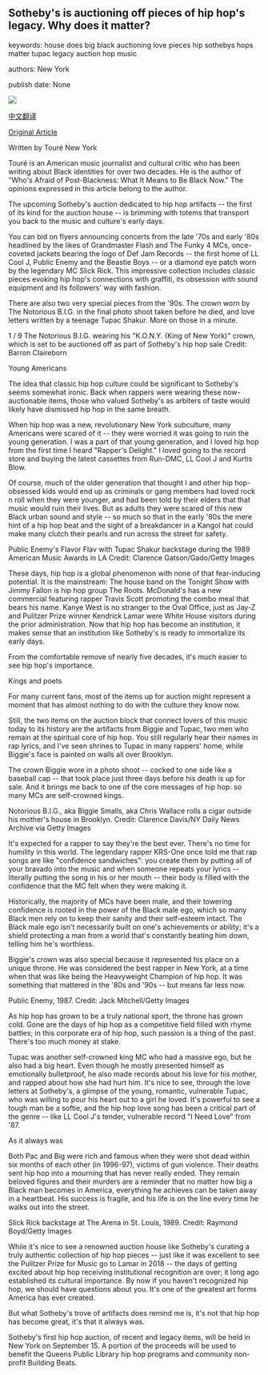 ## Sotheby's is auctioning off pieces of hip hop's legacy. Why does it matter?

keywords: house does big black auctioning love pieces hip sothebys hops matter tupac legacy auction hop music

authors: New York

publish date: None

![](https://cdn.cnn.com/cnnnext/dam/assets/200911113630-02-sothebys-hip-hop-auction-super-tease.jpg)

[中文翻译](Sotheby%27s%20is%20auctioning%20off%20pieces%20of%20hip%20hop%27s%20legacy.%20Why%20does%20it%20matter%3F_zh.md)

[Original Article](https://edition.cnn.com/style/article/sothebys-hip-hop-auction-tupac-shakur-notorious-big/index.html)

Written by Touré New York

Touré is an American music journalist and cultural critic who has been writing about Black identities for over two decades. He is the author of "Who's Afraid of Post-Blackness: What It Means to Be Black Now." The opinions expressed in this article belong to the author.

The upcoming Sotheby's auction dedicated to hip hop artifacts -- the first of its kind for the auction house -- is brimming with totems that transport you back to the music and culture's early days.

You can bid on flyers announcing concerts from the late '70s and early '80s headlined by the likes of Grandmaster Flash and The Funky 4 MCs, once-coveted jackets bearing the logo of Def Jam Records -- the first home of LL Cool J, Public Enemy and the Beastie Boys -- or a diamond eye patch worn by the legendary MC Slick Rick. This impressive collection includes classic pieces evoking hip hop's connections with graffiti, its obsession with sound equipment and its followers' way with fashion.

There are also two very special pieces from the '90s. The crown worn by The Notorious B.I.G. in the final photo shoot taken before he died, and love letters written by a teenage Tupac Shakur. More on those in a minute.

















1 / 9 The Notorious B.I.G. wearing his "K.O.N.Y. (King of New York)" crown, which is set to be auctioned off as part of Sotheby's hip hop sale Credit: Barron Claireborn

Young Americans

The idea that classic hip hop culture could be significant to Sotheby's seems somewhat ironic. Back when rappers were wearing these now-auctionable items, those who valued Sotheby's as arbiters of taste would likely have dismissed hip hop in the same breath.

When hip hop was a new, revolutionary New York subculture, many Americans were scared of it -- they were worried it was going to ruin the young generation. I was a part of that young generation, and I loved hip hop from the first time I heard "Rapper's Delight." I loved going to the record store and buying the latest cassettes from Run-DMC, LL Cool J and Kurtis Blow.

Of course, much of the older generation that thought I and other hip hop-obsessed kids would end up as criminals or gang members had loved rock n roll when they were younger, and had been told by their elders that that music would ruin their lives. But as adults they were scared of this new Black urban sound and style -- so much so that in the early '80s the mere hint of a hip hop beat and the sight of a breakdancer in a Kangol hat could make many clutch their pearls and run across the street for safety.

Public Enemy's Flavor Flav with Tupac Shakur backstage during the 1989 American Music Awards in LA Credit: Clarence Gatson/Gado/Getty Images

These days, hip hop is a global phenomenon with none of that fear-inducing potential. It is the mainstream: The house band on the Tonight Show with Jimmy Fallon is hip hop group The Roots. McDonald's has a new commercial featuring rapper Travis Scott promoting the combo meal that bears his name. Kanye West is no stranger to the Oval Office, just as Jay-Z and Pulitzer Prize winner Kendrick Lamar were White House visitors during the prior administration. Now that hip hop has become an institution, it makes sense that an institution like Sotheby's is ready to immortalize its early days.

From the comfortable remove of nearly five decades, it's much easier to see hip hop's importance.

Kings and poets

For many current fans, most of the items up for auction might represent a moment that has almost nothing to do with the culture they know now.

Still, the two items on the auction block that connect lovers of this music today to its history are the artifacts from Biggie and Tupac, two men who remain at the spiritual core of hip hop. You still regularly hear their names in rap lyrics, and I've seen shrines to Tupac in many rappers' home, while Biggie's face is painted on walls all over Brooklyn.

The crown Biggie wore in a photo shoot -- cocked to one side like a baseball cap -- that took place just three days before his death is up for sale. And it brings me back to one of the core messages of hip hop: so many MCs are self-crowned kings.

Notorious B.I.G., aka Biggie Smalls, aka Chris Wallace rolls a cigar outside his mother's house in Brooklyn. Credit: Clarence Davis/NY Daily News Archive via Getty Images

It's expected for a rapper to say they're the best ever. There's no time for humility in this world. The legendary rapper KRS-One once told me that rap songs are like "confidence sandwiches": you create them by putting all of your bravado into the music and when someone repeats your lyrics -- literally putting the song in his or her mouth -- their body is filled with the confidence that the MC felt when they were making it.

Historically, the majority of MCs have been male, and their towering confidence is rooted in the power of the Black male ego, which so many Black men rely on to keep their sanity and their self-esteem intact. The Black male ego isn't necessarily built on one's achievements or ability; it's a shield protecting a man from a world that's constantly beating him down, telling him he's worthless.

Biggie's crown was also special because it represented his place on a unique throne. He was considered the best rapper in New York, at a time when that was like being the Heavyweight Champion of hip hop. It was something that mattered in the '80s and '90s -- but means far less now.

Public Enemy, 1987. Credit: Jack Mitchell/Getty Images

As hip hop has grown to be a truly national sport, the throne has grown cold. Gone are the days of hip hop as a competitive field filled with rhyme battles; in this corporate era of hip hop, such passion is a thing of the past. There's too much money at stake.

Tupac was another self-crowned king MC who had a massive ego, but he also had a big heart. Even though he mostly presented himself as emotionally bulletproof, he also made records about his love for his mother, and rapped about how she had hurt him. It's nice to see, through the love letters at Sotheby's, a glimpse of the young, romantic, vulnerable Tupac, who was willing to pour his heart out to a girl he loved. It's powerful to see a tough man be a softie, and the hip hop love song has been a critical part of the genre -- like LL Cool J's tender, vulnerable record "I Need Love" from '87.

As it always was

Both Pac and Big were rich and famous when they were shot dead within six months of each other (in 1996-97), victims of gun violence. Their deaths sent hip hop into a mourning that has never really ended. They remain beloved figures and their murders are a reminder that no matter how big a Black man becomes in America, everything he achieves can be taken away in a heartbeat. His success is fragile, and his life is on the line every time he walks out into the street.

Slick Rick backstage at The Arena in St. Louis, 1989. Credit: Raymond Boyd/Getty Images

While it's nice to see a renowned auction house like Sotheby's curating a truly authentic collection of hip hop pieces -- just like it was excellent to see the Pulitzer Prize for Music go to Lamar in 2018 -- the days of getting excited about hip hop receiving institutional recognition are over; it long ago established its cultural importance. By now if you haven't recognized hip hop, we should have questions about you. It's one of the greatest art forms America has ever created.

But what Sotheby's trove of artifacts does remind me is, it's not that hip hop has become great, it's that it always was.

Sotheby's first hip hop auction, of recent and legacy items, will be held in New York on September 15. A portion of the proceeds will be used to benefit the Queens Public Library hip hop programs and community non-profit Building Beats.